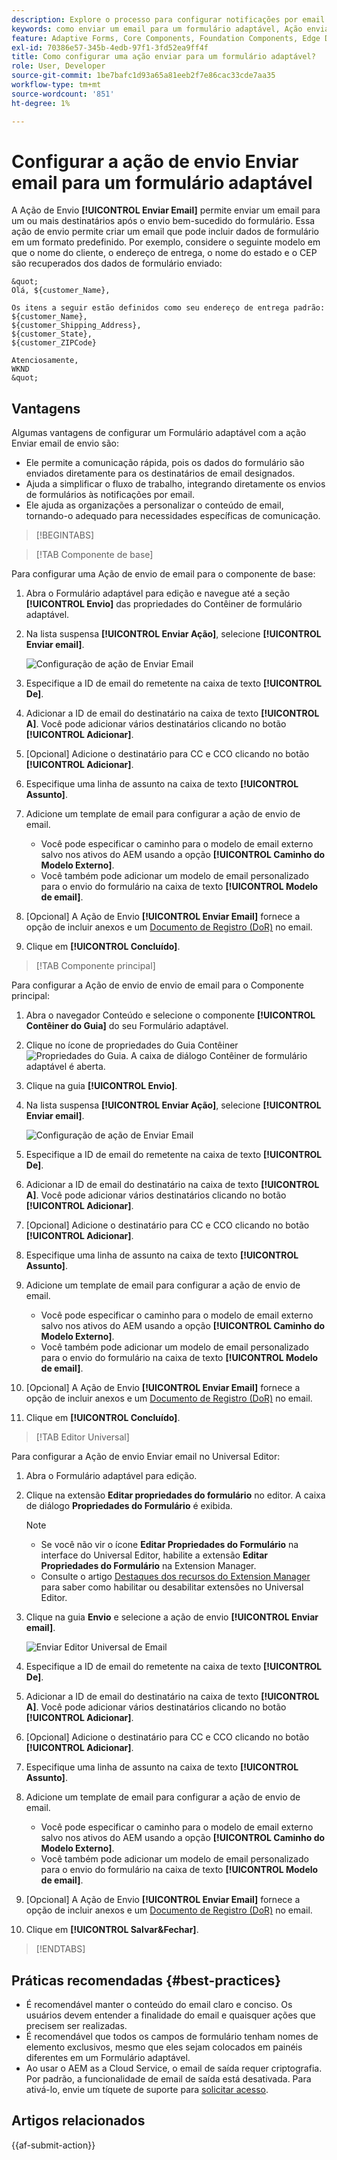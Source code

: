 ```yaml
---
description: Explore o processo para configurar notificações por email ao enviar um Formulário adaptável.
keywords: como enviar um email para um formulário adaptável, Ação enviar de email, Email do formulário adaptável, Email de envio do formulário, Guia de envio de email
feature: Adaptive Forms, Core Components, Foundation Components, Edge Delivery Services
exl-id: 70386e57-345b-4edb-97f1-3fd52ea9ff4f
title: Como configurar uma ação enviar para um formulário adaptável?
role: User, Developer
source-git-commit: 1be7bafc1d93a65a81eeb2f7e86cac33cde7aa35
workflow-type: tm+mt
source-wordcount: '851'
ht-degree: 1%

---
```


# Configurar a ação de envio Enviar email para um formulário adaptável

A Ação de Envio **[!UICONTROL Enviar Email]** permite enviar um email para um ou mais destinatários após o envio bem-sucedido do formulário. Essa ação de envio permite criar um email que pode incluir dados de formulário em um formato predefinido. Por exemplo, considere o seguinte modelo em que o nome do cliente, o endereço de entrega, o nome do estado e o CEP são recuperados dos dados de formulário enviado:


    &quot;
    Olá, ${customer_Name},
    
    Os itens a seguir estão definidos como seu endereço de entrega padrão:
    ${customer_Name},
    ${customer_Shipping_Address},
    ${customer_State},
    ${customer_ZIPCode}
    
    Atenciosamente,
    WKND
    &quot;

## Vantagens

Algumas vantagens de configurar um Formulário adaptável com a ação Enviar email de envio são:

* Ele permite a comunicação rápida, pois os dados do formulário são enviados diretamente para os destinatários de email designados.
* Ajuda a simplificar o fluxo de trabalho, integrando diretamente os envios de formulários às notificações por email.
* Ele ajuda as organizações a personalizar o conteúdo de email, tornando-o adequado para necessidades específicas de comunicação.

>[!BEGINTABS]

>[!TAB Componente de base]

Para configurar uma Ação de envio de email para o componente de base:

1. Abra o Formulário adaptável para edição e navegue até a seção **[!UICONTROL Envio]** das propriedades do Contêiner de formulário adaptável.
1. Na lista suspensa **[!UICONTROL Enviar Ação]**, selecione **[!UICONTROL Enviar email]**.

   ![Configuração de ação de Enviar Email](/help/forms/assets/send-email-fc.png)

1. Especifique a ID de email do remetente na caixa de texto **[!UICONTROL De]**.
1. Adicionar a ID de email do destinatário na caixa de texto **[!UICONTROL A]**. Você pode adicionar vários destinatários clicando no botão **[!UICONTROL Adicionar]**.
1. [Opcional] Adicione o destinatário para CC e CCO clicando no botão **[!UICONTROL Adicionar]**.
1. Especifique uma linha de assunto na caixa de texto **[!UICONTROL Assunto]**.
1. Adicione um template de email para configurar a ação de envio de email.
   * Você pode especificar o caminho para o modelo de email externo salvo nos ativos do AEM usando a opção **[!UICONTROL Caminho do Modelo Externo]**.
   * Você também pode adicionar um modelo de email personalizado para o envio do formulário na caixa de texto **[!UICONTROL Modelo de email]**.
1. [Opcional] A Ação de Envio **[!UICONTROL Enviar Email]** fornece a opção de incluir anexos e um [Documento de Registro (DoR)](generate-document-of-record-core-components.md) no email.
1. Clique em **[!UICONTROL Concluído]**.

>[!TAB Componente principal]

Para configurar a Ação de envio de envio de email para o Componente principal:

1. Abra o navegador Conteúdo e selecione o componente **[!UICONTROL Contêiner do Guia]** do seu Formulário adaptável.
1. Clique no ícone de propriedades do Guia Contêiner ![Propriedades do Guia](/help/forms/assets/configure-icon.svg). A caixa de diálogo Contêiner de formulário adaptável é aberta.
1. Clique na guia **[!UICONTROL Envio]**.
1. Na lista suspensa **[!UICONTROL Enviar Ação]**, selecione **[!UICONTROL Enviar email]**.

   ![Configuração de ação de Enviar Email](/help/forms/assets/send-email-action-configuration.gif)
1. Especifique a ID de email do remetente na caixa de texto **[!UICONTROL De]**.
1. Adicionar a ID de email do destinatário na caixa de texto **[!UICONTROL A]**. Você pode adicionar vários destinatários clicando no botão **[!UICONTROL Adicionar]**.
1. [Opcional] Adicione o destinatário para CC e CCO clicando no botão **[!UICONTROL Adicionar]**.
1. Especifique uma linha de assunto na caixa de texto **[!UICONTROL Assunto]**.
1. Adicione um template de email para configurar a ação de envio de email.
   * Você pode especificar o caminho para o modelo de email externo salvo nos ativos do AEM usando a opção **[!UICONTROL Caminho do Modelo Externo]**.
   * Você também pode adicionar um modelo de email personalizado para o envio do formulário na caixa de texto **[!UICONTROL Modelo de email]**.
1. [Opcional] A Ação de Envio **[!UICONTROL Enviar Email]** fornece a opção de incluir anexos e um [Documento de Registro (DoR)](generate-document-of-record-core-components.md) no email.
1. Clique em **[!UICONTROL Concluído]**.

>[!TAB Editor Universal]

Para configurar a Ação de envio Enviar email no Universal Editor:

1. Abra o Formulário adaptável para edição.
1. Clique na extensão **Editar propriedades do formulário** no editor.
A caixa de diálogo **Propriedades do Formulário** é exibida.

   >[!NOTE]
   >
   > * Se você não vir o ícone **Editar Propriedades do Formulário** na interface do Universal Editor, habilite a extensão **Editar Propriedades do Formulário** na Extension Manager.
   > * Consulte o artigo [Destaques dos recursos do Extension Manager](https://developer.adobe.com/uix/docs/extension-manager/feature-highlights/#enablingdisabling-extensions) para saber como habilitar ou desabilitar extensões no Universal Editor.


1. Clique na guia **Envio** e selecione a ação de envio **[!UICONTROL Enviar email]**.

   ![Enviar Editor Universal de Email](/help/forms/assets/send-email-ue.png)

1. Especifique a ID de email do remetente na caixa de texto **[!UICONTROL De]**.
1. Adicionar a ID de email do destinatário na caixa de texto **[!UICONTROL A]**. Você pode adicionar vários destinatários clicando no botão **[!UICONTROL Adicionar]**.
1. [Opcional] Adicione o destinatário para CC e CCO clicando no botão **[!UICONTROL Adicionar]**.
1. Especifique uma linha de assunto na caixa de texto **[!UICONTROL Assunto]**.
1. Adicione um template de email para configurar a ação de envio de email.
   * Você pode especificar o caminho para o modelo de email externo salvo nos ativos do AEM usando a opção **[!UICONTROL Caminho do Modelo Externo]**.
   * Você também pode adicionar um modelo de email personalizado para o envio do formulário na caixa de texto **[!UICONTROL Modelo de email]**.
1. [Opcional] A Ação de Envio **[!UICONTROL Enviar Email]** fornece a opção de incluir anexos e um [Documento de Registro (DoR)](generate-document-of-record-core-components.md) no email.
1. Clique em **[!UICONTROL Salvar&amp;Fechar]**.

>[!ENDTABS]

## Práticas recomendadas {#best-practices}

* É recomendável manter o conteúdo do email claro e conciso. Os usuários devem entender a finalidade do email e quaisquer ações que precisem ser realizadas.
* É recomendável que todos os campos de formulário tenham nomes de elemento exclusivos, mesmo que eles sejam colocados em painéis diferentes em um Formulário adaptável.
* Ao usar o AEM as a Cloud Service, o email de saída requer criptografia. Por padrão, a funcionalidade de email de saída está desativada. Para ativá-lo, envie um tíquete de suporte para [solicitar acesso](https://experienceleague.adobe.com/docs/experience-manager-cloud-service/implementing/developing/development-guidelines.html?lang=en#sending-email).

## Artigos relacionados

{{af-submit-action}}
